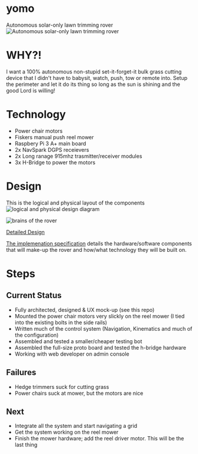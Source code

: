 # yomo
Autonomous solar-only lawn trimming rover
![Autonomous solar-only lawn trimming rover](resources/yomo.jpg)

# WHY?!

I want a 100% autonomous non-stupid set-it-forget-it bulk grass cutting device that I didn't have to babysit, watch, push, tow or remote into.  Setup the perimeter and let it do its thing so long as the sun is shining and the good Lord is willing!

# Technology

- Power chair motors
- Fiskers manual push reel mower
- Raspbery Pi 3 A+ main board
- 2x NavSpark DGPS receievers
- 2x Long ranage 915mhz trasmitter/receiver modules
- 3x H-Bridge to power the motors

# Design

This is the logical and physical layout of the components
![logical and physical design diagram](resources/yomo_design.png)

![brains of the rover](resources/brains.jpg)


[Detailed Design](Design.md)

[The implemenation specification](Implementation.md) details the hardware/software components that will make-up the rover and how/what technology they will be built on.

# Steps

## Current Status
- Fully architected, designed & UX mock-up (see this repo)
- Mounted the power chair motors very slickly on the reel mower (I tied into the existing bolts in the side rails)
- Written much of the control system (Navigation, Kinematics and much of the configuration)
- Assembled and tested a smaller/cheaper testing bot
- Assembled the full-size proto board and tested the h-bridge hardware
- Working with web developer on admin console

## Failures
- Hedge trimmers suck for cutting grass
- Power chairs suck at mower, but the motors are nice

## Next
- Integrate all the system and start navigating a grid 
- Get the system working on the reel mower
- Finish the mower hardware; add the reel driver motor.  This will be the last thing
